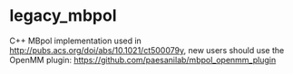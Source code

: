 # legacy_mbpol
C++ MBpol implementation used in http://pubs.acs.org/doi/abs/10.1021/ct500079y, new users should use the OpenMM plugin: https://github.com/paesanilab/mbpol_openmm_plugin
